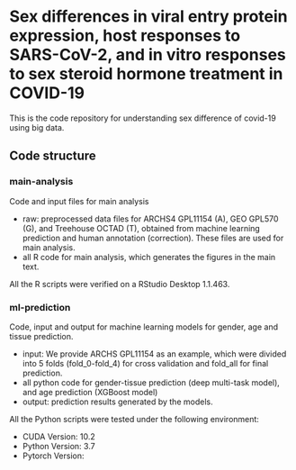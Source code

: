 # Sex differences in viral entry protein expression, host responses to SARS-CoV-2, and in vitro responses to sex steroid hormone treatment in COVID-19
This is the code repository for understanding sex difference of covid-19 using big data. 

## Code structure
### main-analysis
Code and input files for main analysis
- raw: preprocessed data files for ARCHS4 GPL11154 (A), GEO GPL570 (G), and Treehouse OCTAD (T), obtained from machine learning prediction and human annotation (correction). These files are used for main analysis.
- all R code for main analysis, which generates the figures in the main text.

All the R scripts were verified on a RStudio Desktop 1.1.463.

### ml-prediction 
Code, input and output for machine learning models for gender, age and tissue prediction.
- input: We provide ARCHS GPL11154 as an example, which were divided into 5 folds (fold_0-fold_4) for cross validation and fold_all for final prediction.
- all python code for gender-tissue prediction (deep multi-task model), and age prediction (XGBoost model)
- output: prediction results generated by the models.

All the Python scripts were tested under the following environment:
- CUDA Version: 10.2
- Python Version: 3.7
- Pytorch Version: 



